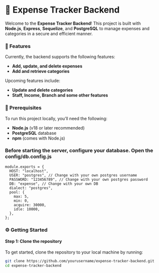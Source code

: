 # 💸 Expense Tracker Backend

Welcome to the **Expense Tracker Backend**! This project is built with **Node.js**, **Express**, **Sequelize**, and **PostgreSQL** to manage expenses and categories in a secure and efficient manner.

### 🚀 Features

Currently, the backend supports the following features:

- **Add, update, and delete expenses**
- **Add and retrieve categories**

Upcoming features include:

- **Update and delete categories**
- **Staff, Income, Branch and some other features**

### 🧰 Prerequisites

To run this project locally, you’ll need the following:

- **Node.js** (v18 or later recommended)
- **PostgreSQL** database
- **npm** (comes with Node.js)
  
### Before starting the server, configure your database. Open the config/db.config.js

```
module.exports = {
  HOST: "localhost",
  USER: "postgres", // Change with your own postgres username
  PASSWORD: "123456789", // Change with your own postgres password
  DB: "expense", // Change with your own DB
  dialect: "postgres",
  pool: {
    max: 5,
    min: 0,
    acquire: 30000,
    idle: 10000,
  },
};
```



### ⚙️ Getting Started

#### Step 1: Clone the repository

To get started, clone the repository to your local machine by running:

```bash
git clone https://github.com/yourusername/expense-tracker-backend.git
cd expense-tracker-backend

